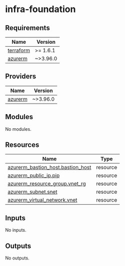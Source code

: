 # infra-foundation

<!-- BEGINNING OF PRE-COMMIT-TERRAFORM DOCS HOOK -->
## Requirements

| Name | Version |
|------|---------|
| <a name="requirement_terraform"></a> [terraform](#requirement\_terraform) | >= 1.6.1 |
| <a name="requirement_azurerm"></a> [azurerm](#requirement\_azurerm) | ~>3.96.0 |

## Providers

| Name | Version |
|------|---------|
| <a name="provider_azurerm"></a> [azurerm](#provider\_azurerm) | ~>3.96.0 |

## Modules

No modules.

## Resources

| Name | Type |
|------|------|
| [azurerm_bastion_host.bastion_host](https://registry.terraform.io/providers/hashicorp/azurerm/latest/docs/resources/bastion_host) | resource |
| [azurerm_public_ip.pip](https://registry.terraform.io/providers/hashicorp/azurerm/latest/docs/resources/public_ip) | resource |
| [azurerm_resource_group.vnet_rg](https://registry.terraform.io/providers/hashicorp/azurerm/latest/docs/resources/resource_group) | resource |
| [azurerm_subnet.snet](https://registry.terraform.io/providers/hashicorp/azurerm/latest/docs/resources/subnet) | resource |
| [azurerm_virtual_network.vnet](https://registry.terraform.io/providers/hashicorp/azurerm/latest/docs/resources/virtual_network) | resource |

## Inputs

No inputs.

## Outputs

No outputs.
<!-- END OF PRE-COMMIT-TERRAFORM DOCS HOOK -->
